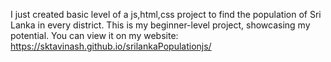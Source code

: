 I just created basic level of a js,html,css project to find the population of Sri Lanka in every district. This is my beginner-level project, showcasing my potential. You can view it on my website: https://sktavinash.github.io/srilankaPopulationjs/
